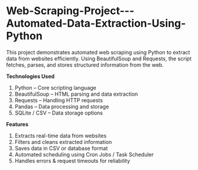 # Web-Scraping-Project---Automated-Data-Extraction-Using-Python
This project demonstrates automated web scraping using Python to extract data from websites efficiently. Using BeautifulSoup and Requests, the script fetches, parses, and stores structured information from the web.

**Technologies Used**
1) Python – Core scripting language
2) BeautifulSoup – HTML parsing and data extraction
3) Requests – Handling HTTP requests
4) Pandas – Data processing and storage
5) SQLite / CSV – Data storage options
   
**Features**
1) Extracts real-time data from websites
2) Filters and cleans extracted information
3) Saves data in CSV or database format
4) Automated scheduling using Cron Jobs / Task Scheduler
5) Handles errors & request timeouts for reliability
